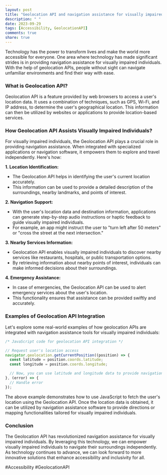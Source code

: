 ```yaml
---
layout: post
title: "Geolocation API and navigation assistance for visually impaired individuals"
description: " "
date: 2023-09-29
tags: [Accessibility, GeolocationAPI]
comments: true
share: true
---
```


Technology has the power to transform lives and make the world more accessible for everyone. One area where technology has made significant strides is in providing navigation assistance for visually impaired individuals. With the help of geolocation APIs, people without sight can navigate unfamiliar environments and find their way with ease.

### What is Geolocation API?

Geolocation API is a feature provided by web browsers to access a user's location data. It uses a combination of techniques, such as GPS, Wi-Fi, and IP address, to determine the user's geographical location. This information can then be utilized by websites or applications to provide location-based services.

### How Geolocation API Assists Visually Impaired Individuals?

For visually impaired individuals, the Geolocation API plays a crucial role in providing navigation assistance. When integrated with specialized applications or navigation software, it empowers them to explore and travel independently. Here's how:

**1. Location Identification:**
  - The Geolocation API helps in identifying the user's current location accurately.
  - This information can be used to provide a detailed description of the surroundings, nearby landmarks, and points of interest.

**2. Navigation Support:**
  - With the user's location data and destination information, applications can generate step-by-step audio instructions or haptic feedback to guide visually impaired individuals.
  - For example, an app might instruct the user to "turn left after 50 meters" or "cross the street at the next intersection."

**3. Nearby Services Information:**
  - Geolocation API enables visually impaired individuals to discover nearby services like restaurants, hospitals, or public transportation options.
  - By retrieving information about nearby points of interest, individuals can make informed decisions about their surroundings.

**4. Emergency Assistance:**
  - In case of emergencies, the Geolocation API can be used to alert emergency services about the user's location.
  - This functionality ensures that assistance can be provided swiftly and accurately.

### Examples of Geolocation API Integration

Let's explore some real-world examples of how geolocation APIs are integrated with navigation assistance tools for visually impaired individuals:

```javascript
/* JavaScript code for geolocation API integration */

// Request user's location access
navigator.geolocation.getCurrentPosition((position) => {
  const latitude = position.coords.latitude;
  const longitude = position.coords.longitude;

  // Now, you can use latitude and longitude data to provide navigation assistance    
}, (error) => {
  // Handle error
});
```

The above example demonstrates how to use JavaScript to fetch the user's location using the Geolocation API. Once the location data is obtained, it can be utilized by navigation assistance software to provide directions or mapping functionalities tailored for visually impaired individuals.

### Conclusion

The Geolocation API has revolutionized navigation assistance for visually impaired individuals. By leveraging this technology, we can empower visually impaired individuals to navigate their surroundings independently. As technology continues to advance, we can look forward to more innovative solutions that enhance accessibility and inclusivity for all. 

#Accessibility #GeolocationAPI